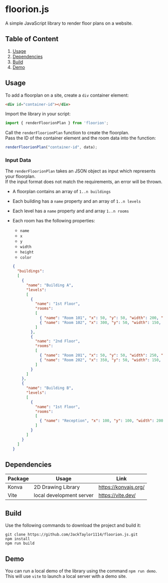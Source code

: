 # floorion.js

A simple JavaScript library to render floor plans on a website.

## Table of Content
1. [Usage](#usage)  
2. [Dependencies](#dependencies)  
3. [Build](#build) 
4. [Demo](#demo)

## Usage

To add a floorplan on a site, create a `div` container element:
```html
<div id="container-id"></div>
```
Import the library in your script:
```js
import { renderFloorionPlan } from 'floorion';
```
Call the `renderFloorionPlan` function to create the floorplan.\
Pass the ID of the container element and the room data into the function:
```js
renderFloorionPlan("container-id", data);
```

### Input Data

The `renderFloorionPlan` takes an JSON object as input which represents your floorplan.\
If the input format does not match the requirements, an error will be thrown.

* A floorplan contains an array of `1..n buildings`
* Each building has a `name` property and an array of `1..n levels`
* Each level has a `name` property and and array `1..n rooms`
* Each room has the following properties:
  * `name`
  * `x`
  * `y`
  * `width`
  * `height`
  * `color`

  ```json
  {
    "buildings": 
    [
      {
        "name": "Building A",
        "levels": 
        [
          {
            "name": "1st Floor",
            "rooms": 
            [
              { "name": "Room 101", "x": 50, "y": 50, "width": 200, "height": 150, "color": "blue" },
              { "name": "Room 102", "x": 300, "y": 50, "width": 150, "height": 150, "color": "red" }
            ]
          },
          {
            "name": "2nd Floor",
            "rooms": 
            [
              { "name": "Room 201", "x": 50, "y": 50, "width": 250, "height": 150, "color": "green" },
              { "name": "Room 202", "x": 350, "y": 50, "width": 150, "height": 150, "color": "beige" }
            ]
          }
        ]
      },
      {
        "name": "Building B",
        "levels": 
        [
          {
            "name": "1st Floor",
            "rooms": 
            [
              { "name": "Reception", "x": 100, "y": 100, "width": 200, "height": 150, "color": "pink" }
            ]
          }
        ]
      }
    ]
  }
  ```

## Dependencies

| Package    | Usage | Link |
| -------- | ------- | ------- |
| Konva  | 2D Drawing Library  | https://konvajs.org/
| Vite | local development server  | https://vite.dev/

## Build

Use the following commands to download the project and build it:
```
git clone https://github.com/JackTaylor1114/floorion.js.git
npm install
npm run build
```

## Demo

You can run a local demo of the library using the command `npm run demo`.\
This will use `vite` to launch a local server with a demo site.